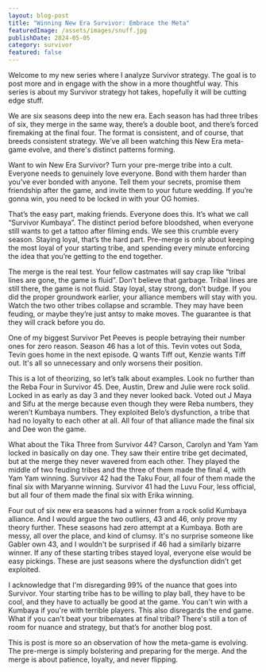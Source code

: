 ```yaml
---
layout: blog-post
title: "Winning New Era Survivor: Embrace the Meta"
featuredImage: /assets/images/snuff.jpg
publishDate: 2024-05-05
category: survivor
featured: false
---
```


Welcome to my new series where I analyze Survivor strategy. The goal is to post more and in engage with the show in a more thoughtful way. This series is about my Survivor strategy hot takes, hopefully it will be cutting edge stuff.

We are six seasons deep into the new era. Each season has had three tribes of six, they merge in the same way, there’s a double boot, and there’s forced firemaking at the final four. The format is consistent, and of course, that breeds consistent strategy. We’ve all been watching this New Era meta-game evolve, and there's distinct patterns forming.

Want to win New Era Survivor? Turn your pre-merge tribe into a cult. Everyone needs to genuinely love everyone. Bond with them harder than you’ve ever bonded with anyone. Tell them your secrets, promise them friendship after the game, and invite them to your future wedding. If you’re gonna win, you need to be locked in with your OG homies.

That’s the easy part, making friends. Everyone does this. It’s what we call “Survivor Kumbaya”. The distinct period before bloodshed, when everyone still wants to get a tattoo after filming ends. We see this crumble every season. Staying loyal, that’s the hard part. Pre-merge is only about keeping the most loyal of your starting tribe, and spending every minute enforcing the idea that you’re getting to the end together.

The merge is the real test. Your fellow castmates will say crap like “tribal lines are gone, the game is fluid”. Don’t believe that garbage. Tribal lines are still there, the game is not fluid. Stay loyal, stay strong, don’t budge. If you did the proper groundwork earlier, your alliance members will stay with you. Watch the two other tribes collapse and scramble. They may have been feuding, or maybe they’re just antsy to make moves. The guarantee is that they will crack before you do.

One of my biggest Survivor Pet Peeves is people betraying their number ones for zero reason. Season 46 has a lot of this. Tevin votes out Soda, Tevin goes home in the next episode. Q wants Tiff out, Kenzie wants Tiff out. It's all so unnecessary and only worsens their position.

This is a lot of theorizing, so let’s talk about examples. Look no further than the Reba Four in Survivor 45. Dee, Austin, Drew and Julie were rock solid. Locked in as early as day 3 and they never looked back. Voted out J Maya and Sifu at the merge because even though they were Reba numbers, they weren’t Kumbaya numbers. They exploited Belo’s dysfunction, a tribe that had no loyalty to each other at all. All four of that alliance made the final six and Dee won the game.

What about the Tika Three from Survivor 44? Carson, Carolyn and Yam Yam locked in basically on day one. They saw their entire tribe get decimated, but at the merge they never wavered from each other. They played the middle of two feuding tribes and the three of them made the final 4, with Yam Yam winning. Survivor 42 had the Taku Four, all four of them made the final six with Maryanne winning. Survivor 41 had the Luvu Four, less official, but all four of them made the final six with Erika winning.

Four out of six new era seasons had a winner from a rock solid Kumbaya alliance. And I would argue the two outliers, 43 and 46, only prove my theory further. These seasons had zero attempt at a Kumbaya. Both are messy, all over the place, and kind of clumsy. It's no surprise someone like Gabler own 43, and I wouldn't be surprised if 46 had a similarly bizarre winner. If any of these starting tribes stayed loyal, everyone else would be easy pickings. These are just seasons where the dysfunction didn’t get exploited.

I acknowledge that I'm disregarding 99% of the nuance that goes into Survivor. Your starting tribe has to be willing to play ball, they have to be cool, and they have to actually be good at the game. You can't win with a Kumbaya if you're with terrible players. This also disregards the end game. What if you can't beat your tribemates at final tribal? There's still a ton of room for nuance and strategy, but that’s for another blog post.

This is post is more so an observation of how the meta-game is evolving. The pre-merge is simply bolstering and preparing for the merge. And the merge is about patience, loyalty, and never flipping.
